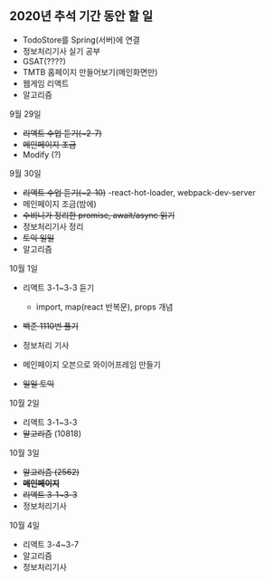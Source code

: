 ## 2020년 추석 기간 동안 할 일

* TodoStore를 Spring(서버)에 연결
* 정보처리기사 실기 공부
* GSAT(????) 
* TMTB 홈페이지 만들어보기(메인화면만)
* 웹게임 리액트
* 알고리즘

9월 29일

* ~~리액트 수업 듣기(~2-7)~~
* ~~메인페이지 조금~~ 
* Modify (?)

9월 30일

* ~~리액트 수업 듣기(~2-10)~~ -react-hot-loader, webpack-dev-server
* 메인페이지 조금(밤에)
* ~~수비니가 정리한 promise, await/async 읽기~~
* 정보처리기사 정리
* ~~토익 일일~~
* 알고리즘

10월 1일 

* 리액트 3-1~3-3 듣기
  * import, map(react 반복문), props 개념

* ~~백준 1110번 풀기~~
* 정보처리 기사
* 메인페이지 오븐으로 와이어프레임 만들기
* ~~일일 토익~~

10월 2일

* 리액트 3-1~3-3 
* ~~알고리즘~~ (10818)

10월 3일

* ~~알고리즘 (2562)~~
* ~~**메인페이지**~~
* ~~리액트 3-1~3-3~~
* 정보처리기사

10월 4일

* 리액트 3-4~3-7
* 알고리즘
* 정보처리기사